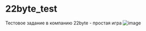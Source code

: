 # 22byte_test
Тестовое задание в компанию 22byte - простая игра
![image](https://github.com/Stanislaviouous/22byte_test/assets/60265426/9b4eae49-f8ef-4b27-80a8-eb6f40855071)
